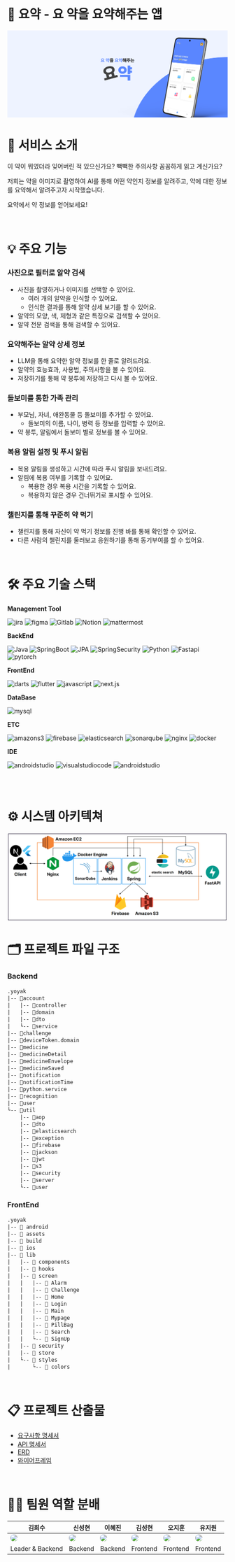 # 💊 요약 - 요 약을 요약해주는 앱

<img src="./asset/cover.png"/>

# 🌟 서비스 소개

이 약이 뭐였더라 잊어버린 적 있으신가요?
빽빽한 주의사항 꼼꼼하게 읽고 계신가요?

저희는 약을 이미지로 촬영하여 AI를 통해 어떤 약인지 정보를 알려주고,
약에 대한 정보를 요약해서 알려주고자 시작했습니다.

요약에서 약 정보를 얻어보세요!

<br>

# 💡 주요 기능

### 사진으로 필터로 알약 검색

-   사진을 촬영하거나 이미지를 선택할 수 있어요.
    -   여러 개의 알약을 인식할 수 있어요.
    -   인식한 결과를 통해 알약 상세 보기를 할 수 있어요.
-   알약의 모양, 색, 제형과 같은 특징으로 검색할 수 있어요.
-   알약 전문 검색을 통해 검색할 수 있어요.

### 요약해주는 알약 상세 정보

-   LLM을 통해 요약한 알약 정보를 한 줄로 알려드려요.
-   알약의 효능효과, 사용법, 주의사항을 볼 수 있어요.
-   저장하기를 통해 약 봉투에 저장하고 다시 볼 수 있어요.

### 돌보미를 통한 가족 관리

-   부모님, 자녀, 애완동물 등 돌보미를 추가할 수 있어요.
    -   돌보미의 이름, 나이, 병력 등 정보를 입력할 수 있어요.
-   약 봉투, 알림에서 돌보미 별로 정보를 볼 수 있어요.

### 복용 알림 설정 및 푸시 알림

-   복용 알림을 생성하고 시간에 따라 푸시 알림을 보내드려요.
-   알림에 복용 여부를 기록할 수 있어요.
    -   복용한 경우 복용 시간을 기록할 수 있어요.
    -   복용하지 않은 경우 건너뛰기로 표시할 수 있어요.

### 챌린지를 통해 꾸준히 약 먹기

-   챌린지를 통해 자신이 약 먹기 정보를 진행 바를 통해 확인할 수 있어요.
-   다른 사람의 챌린지를 둘러보고 응원하기를 통해 동기부여를 할 수 있어요.

<br>


# 🛠️ 주요 기술 스택

 **Management Tool**

<img alt="jira" src="https://img.shields.io/badge/jira-%230A0FFF.svg?style=for-the-badge&logo=jira&logoColor=white">
<img alt="figma" src="https://img.shields.io/badge/figma-%23F24E1E.svg?style=for-the-badge&logo=figma&logoColor=white">
<img alt="Gitlab" src="https://img.shields.io/badge/gitlab-FC6D26?style=for-the-badge&logo=gitlab&logoColor=#FC6D26">
<img alt="Notion" src="https://img.shields.io/badge/notion-000000?style=for-the-badge&logo=notion&logoColor=#000000">
<img alt="mattermost" src="https://img.shields.io/badge/mattermost-0058CC?style=for-the-badge&logo=mattermost&logoColor=#0058CC">
  
 **BackEnd**

<img alt="Java" src="https://img.shields.io/badge/java-007396?style=for-the-badge&logo=java&logoColor=white">
<img alt="SpringBoot" src="https://img.shields.io/badge/springboot-6DB33F?style=for-the-badge&logo=springboot&logoColor=white">
<img alt="JPA" src="https://img.shields.io/badge/JPA-b6a97a.svg?&style=for-the-badge&logo=JPA&logoColor=#b6a97a">
<img alt="SpringSecurity" src="https://img.shields.io/badge/springsecurity-6DB33F?style=for-the-badge&logo=springsecurity&logoColor=white">
<img alt="Python" src ="https://img.shields.io/badge/Python-0052CC.svg?&style=for-the-badge&logo=Python&logoColor=white"/>
<img alt="Fastapi" src="https://img.shields.io/badge/fastapi-009688?style=for-the-badge&logo=fastapi&logoColor=white">
<img alt="pytorch" src="https://img.shields.io/badge/PyTorch-EE4C2C?style=for-the-badge&logo=pytorch&logoColor=white">

 **FrontEnd**

<img alt="darts" src="https://img.shields.io/badge/dart-0175C2.svg?&style=for-the-badge&logo=dart&logoColor=#0175C2">
<img alt="flutter" src="https://img.shields.io/badge/flutter-02569B.svg?&style=for-the-badge&logo=flutter&logoColor=#02569B">
<img alt="javascript" src="https://img.shields.io/badge/javascript-F7DF1E.svg?&style=for-the-badge&logo=javascript&logoColor=#F7DF1E">
<img alt="next.js" src="https://img.shields.io/badge/Next.js-000000?style=for-the-badge&logo=Next.js&logoColor=white">


 **DataBase**

<img alt="mysql" src="https://img.shields.io/badge/mysql-4479A1?style=for-the-badge&logo=mysql&logoColor=white">

**ETC**

<img alt="amazons3" src="https://img.shields.io/badge/Amazon%20S3-569A31.svg?&style=for-the-badge&logo=Amazon%20S3&logoColor=white">
<img alt="firebase" src="https://img.shields.io/badge/firebase-FFCA28.svg?&style=for-the-badge&logo=firebase&logoColor=white">
<img alt="elasticsearch" src="https://img.shields.io/badge/elasticsearch-005571.svg?&style=for-the-badge&logo=elasticsearch&logoColor=#005571">
<img alt="sonarqube" src="https://img.shields.io/badge/sonarqube-4E9BCD.svg?&style=for-the-badge&logo=sonarqube&logoColor=white">
<img alt="nginx" src="https://img.shields.io/badge/nginx-009639.svg?&style=for-the-badge&logo=nginx&logoColor=#009639">
<img alt="docker" src="https://img.shields.io/badge/docker-2496ED.svg?&style=for-the-badge&logo=docker&logoColor=white">

**IDE**

<img alt="androidstudio" src="https://img.shields.io/badge/IntelliJIDEA-000000.svg?style=for-the-badge&logo=intellij-idea&logoColor=white">
<img alt="visualstudiocode" src="https://img.shields.io/badge/visualstudiocode-007ACC?style=for-the-badge&logo=visualstudiocode&logoColor=#007ACC">
<img alt="androidstudio" src="https://img.shields.io/badge/androidstudio-3DDC84?style=for-the-badge&logo=androidstudio&logoColor=white">

<br><br>

# ⚙ 시스템 아키텍쳐

<img src="./asset/system_architecture.png"/>

<br>

# 🗂 프로젝트 파일 구조

### Backend
```
.yoyak
|-- 📂account
|   |-- 📂controller
|   |-- 📂domain
|   |-- 📂dto
|   └-- 📂service
|-- 📂challenge
|-- 📂deviceToken.domain
|-- 📂medicine
|-- 📂medicineDetail
|-- 📂medicineEnvelope
|-- 📂medicineSaved
|-- 📂notification
|-- 📂notificationTime
|-- 📂python.service
|-- 📂recognition
|-- 📂user
└-- 📂util
    |-- 📂aop
    |-- 📂dto
    |-- 📂elasticsearch
    |-- 📂exception
    |-- 📂firebase
    |-- 📂jackson
    |-- 📂jwt
    |-- 📂s3
    |-- 📂security
    |-- 📂server
    └-- 📂user
```
### FrontEnd
```
.yoyak
|-- 📂 android
|-- 📂 assets
|-- 📂 build
|-- 📂 ios
|-- 📂 lib
|   |-- 📂 components
|   |-- 📂 hooks
|   |-- 📂 screen
|   |   |-- 📂 Alarm
|   |   |-- 📂 Challenge
|   |   |-- 📂 Home
|   |   |-- 📂 Login
|   |   |-- 📂 Main
|   |   |-- 📂 Mypage
|   |   |-- 📂 PillBag
|   |   |-- 📂 Search
|   |   └-- 📂 SignUp
|   |-- 📂 security
|   |-- 📂 store
|   └-- 📂 styles
|       └-- 📂 colors
```

<br>

# 📋 프로젝트 산출물

- [요구사항 명세서](https://gpolya.notion.site/1-1f83cfe2412f47c6a44feadcd8310bbd?pvs=4)
- [API 명세서](https://gpolya.notion.site/API-dfbe58a8b1c04e30a118784ea4ac0446?pvs=4)
- [ERD](https://www.erdcloud.com/d/jrqkzcPXLabYagDgT)
- [와이어프레임](https://www.figma.com/file/KdEqQscVLYHN2hXUSfPVEo/%EC%9A%94%EC%95%BD?type=design&node-id=0-1&mode=design&t=UyKlj5WlR9TGr0lG-0)

<br>

# 👩‍💻 팀원 역할 분배

| 김희수            | 신성현   | 이혜진   | 김성현  | 오지훈  | 유지원  |
| ----------------- | -------- | -------- | ------- | ------- | ------- |
| <img src="https://yoyak.s3.ap-northeast-2.amazonaws.com/hello/1.png" width="100" style="border-radius: 45%;" > |<img src="https://yoyak.s3.ap-northeast-2.amazonaws.com/hello/2.png" width="100"  style="border-radius: 45%;"  >  | <img src="https://yoyak.s3.ap-northeast-2.amazonaws.com/hello/3.png" width="100"  style="border-radius: 45%;" > | <img src="https://yoyak.s3.ap-northeast-2.amazonaws.com/hello/4.png" width="100"  style="border-radius: 45%;" > | <img src="https://yoyak.s3.ap-northeast-2.amazonaws.com/hello/5.png" width="100" style="border-radius: 45%;">   | <img src="https://yoyak.s3.ap-northeast-2.amazonaws.com/hello/6.png" width="100" style="border-radius: 45%;">  |
| Leader & Backend | Backend | Backend | Frontend | Frontend | Frontend |